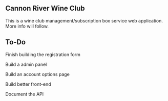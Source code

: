 ## Cannon River Wine Club
This is a wine club management/subscription box service web application. More info will follow.

## To-Do
Finish building the registration form

Build a admin panel

Build an account options page

Build better front-end 

Document the API